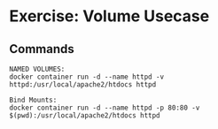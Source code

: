 # Exercise: Volume Usecase


## Commands

```
NAMED VOLUMES: 
docker container run -d --name httpd -v httpd:/usr/local/apache2/htdocs httpd

Bind Mounts: 
docker container run -d --name httpd -p 80:80 -v $(pwd):/usr/local/apache2/htdocs httpd

```
